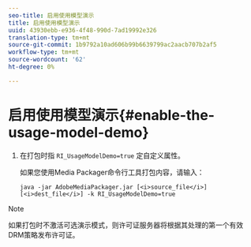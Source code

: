 ```yaml
---
seo-title: 启用使用模型演示
title: 启用使用模型演示
uuid: 43930ebb-e936-4f48-990d-7ad19992e326
translation-type: tm+mt
source-git-commit: 1b9792a10ad606b99b6639799ac2aacb707b2af5
workflow-type: tm+mt
source-wordcount: '62'
ht-degree: 0%

---
```



# 启用使用模型演示{#enable-the-usage-model-demo}

1. 在打包时指 `RI_UsageModelDemo=true` 定自定义属性。

   如果您使用Media Packager命令行工具打包内容，请输入：

   ```
   java -jar AdobeMediaPackager.jar [<i>source_file</i>] [<i>dest_file</i>] -k RI_UsageModelDemo=true
   ```

>[!NOTE]
>
>如果打包时不激活可选演示模式，则许可证服务器将根据其处理的第一个有效DRM策略发布许可证。

